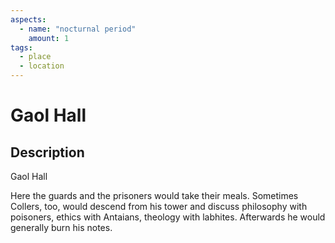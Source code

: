 ```yaml
---
aspects: 
  - name: "nocturnal period"
    amount: 1
tags:
  - place
  - location
---
```


# Gaol Hall

## Description
Gaol Hall

Here the guards and the prisoners would take their meals. Sometimes Collers, too, would descend from his tower and discuss philosophy with poisoners, ethics with Antaians, theology with labhites. Afterwards he would generally burn his notes.
